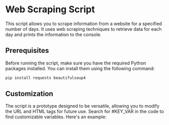 # Web Scraping Script

This script allows you to scrape information from a website for a specified number of days. It uses web scraping techniques to retrieve data for each day and prints the information to the console.

## Prerequisites

Before running the script, make sure you have the required Python packages installed. You can install them using the following command:

```bash
pip install requests beautifulsoup4
```

## Customization
The script is a prototype designed to be versatile, allowing you to modify the URL and HTML tags for future use. Search for #KEY_VAR in the code to find customizable variables. Here's an example:
